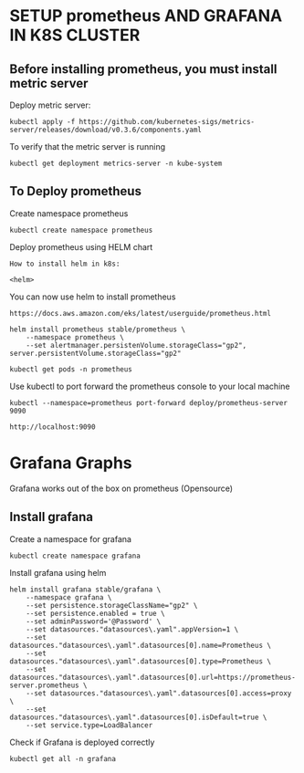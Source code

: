 # SETUP prometheus AND GRAFANA IN K8S CLUSTER


## Before installing prometheus, you must install metric server

Deploy metric server:
```
kubectl apply -f https://github.com/kubernetes-sigs/metrics-server/releases/download/v0.3.6/components.yaml
```

To verify that the metric server is running

```
kubectl get deployment metrics-server -n kube-system
```

## To Deploy prometheus
Create namespace prometheus
```
kubectl create namespace prometheus
```

Deploy prometheus using HELM chart

```How to install helm in k8s:```

```
<helm>
````

You can now use helm to install prometheus

```https://docs.aws.amazon.com/eks/latest/userguide/prometheus.html```
```
helm install prometheus stable/prometheus \
    --namespace prometheus \
    --set alertmanager.persistenVolume.storageClass="gp2", server.persistentVolume.storageClass="gp2"
```

```
kubectl get pods -n prometheus
```
Use kubectl to port forward the prometheus console to your local machine
```
kubectl --namespace=prometheus port-forward deploy/prometheus-server 9090
```

```http://localhost:9090```


# Grafana Graphs

Grafana works out of the box on prometheus (Opensource)

## Install grafana
Create a namespace for grafana
```
kubectl create namespace grafana
```

Install grafana using helm

```
helm install grafana stable/grafana \
    --namespace grafana \
    --set persistence.storageClassName="gp2" \
    --set persistence.enabled = true \
    --set adminPassword='@Password' \
    --set datasources."datasources\.yaml".appVersion=1 \
    --set datasources."datasources\.yaml".datasources[0].name=Prometheus \
    --set datasources."datasources\.yaml".datasources[0].type=Prometheus \
    --set datasources."datasources\.yaml".datasources[0].url=https://prometheus-server.prometheus \
    --set datasources."datasources\.yaml".datasources[0].access=proxy \
    --set datasources."datasources\.yaml".datasources[0].isDefault=true \
    --set service.type=LoadBalancer
```

Check if Grafana is deployed correctly
```
kubectl get all -n grafana
```